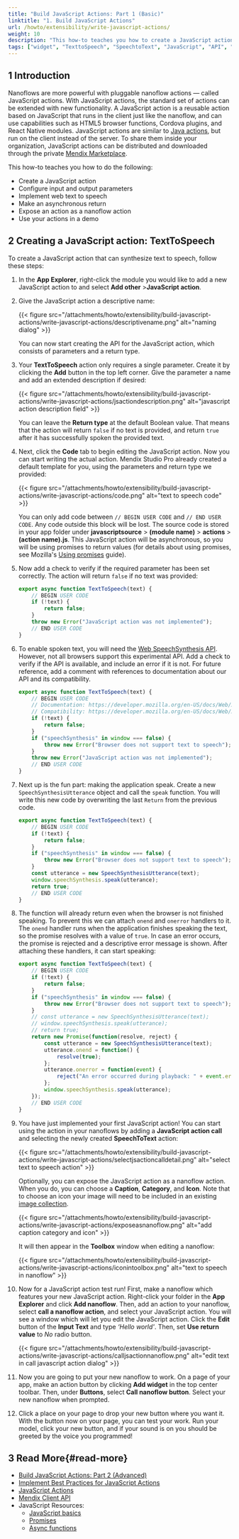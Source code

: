 ```yaml
---
title: "Build JavaScript Actions: Part 1 (Basic)"
linktitle: "1. Build JavaScript Actions"
url: /howto/extensibility/write-javascript-actions/
weight: 10
description: "This how-to teaches you how to create a JavaScript action."
tags: ["widget", "TexttoSpeech", "SpeechtoText", "JavaScript", "API", "JavaScript-API"]
---
```


## 1 Introduction

Nanoflows are more powerful with pluggable nanoflow actions — called JavaScript actions. With JavaScript actions, the standard set of actions can be extended with new functionality. A JavaScript action is a reusable action based on JavaScript that runs in the client just like the nanoflow, and can use capabilities such as HTML5 browser functions, Cordova plugins, and React Native modules. JavaScript actions are similar to [Java actions](/refguide/java-actions/), but run on the client instead of the server. To share them inside your organization, JavaScript actions can be distributed and downloaded through the private [Mendix Marketplace](https://marketplace.mendix.com/).

This how-to teaches you how to do the following:

* Create a JavaScript action
* Configure input and output parameters
* Implement web text to speech
* Make an asynchronous return
* Expose an action as a nanoflow action
* Use your actions in a demo

## 2 Creating a JavaScript action: TextToSpeech

To create a JavaScript action that can synthesize text to speech, follow these steps:

1. In the **App Explorer**, right-click the module you would like to add a new JavaScript action to and select **Add other** >**JavaScript action**.
2. Give the JavaScript action a descriptive name:

    {{< figure src="/attachments/howto/extensibility/build-javascript-actions/write-javascript-actions/descriptivename.png" alt="naming dialog" >}}

    You can now start creating the API for the JavaScript action, which consists of parameters and a return type.

3. Your **TextToSpeech** action only requires a single parameter. Create it by clicking the **Add** button in the top left corner. Give the parameter a name and add an extended description if desired:

    {{< figure src="/attachments/howto/extensibility/build-javascript-actions/write-javascript-actions/jsactiondescription.png" alt="javascript action description field" >}}

    You can leave the **Return type** at the default Boolean value. That means that the action will return `false` if no text is provided, and return `true` after it has successfully spoken the provided text.
  
4. Next, click the **Code** tab to begin editing the JavaScript action. Now you can start writing the actual action. Mendix Studio Pro already created a default template for you, using the parameters and return type we provided:

    {{< figure src="/attachments/howto/extensibility/build-javascript-actions/write-javascript-actions/code.png" alt="text to speech code" >}}

    You can only add code between `// BEGIN USER CODE` and `// END USER CODE`. Any code outside this block will be lost. The source code is stored in your app folder under **javascriptsource** > **(module name)** > **actions** > **(action name).js**. This JavaScript action will be asynchronous, so you will be using promises to return values (for details about using promises, see Mozilla's [Using promises](https://developer.mozilla.org/en-US/docs/Web/JavaScript/Guide/Using_promises) guide). 

5. Now add a check to verify if the required parameter has been set correctly. The action will return `false` if no text was provided:

    ```javascript
    export async function TextToSpeech(text) {
        // BEGIN USER CODE
        if (!text) {
            return false;
        }
        throw new Error("JavaScript action was not implemented");
        // END USER CODE
    }
    ```

6. To enable spoken text, you will need the [Web SpeechSynthesis API](https://developer.mozilla.org/en-US/docs/Web/API/SpeechSynthesis). However, not all browsers support this experimental API. Add a check to verify if the API is available, and include an error if it is not. For future reference, add a comment with references to documentation about our API and its compatibility.

    ```javascript
    export async function TextToSpeech(text) {
        // BEGIN USER CODE
        // Documentation: https://developer.mozilla.org/en-US/docs/Web/API/SpeechSynthesis
        // Compatibility: https://developer.mozilla.org/en-US/docs/Web/API/SpeechSynthesis#Browser_compatibility
        if (!text) {
            return false;
        }
        if ("speechSynthesis" in window === false) {
            throw new Error("Browser does not support text to speech");
        }
        throw new Error("JavaScript action was not implemented");
        // END USER CODE
    }
    ```

7. Next up is the fun part: making the application speak. Create a new `SpeechSynthesisUtterance` object and call the `speak` function. You will write this new code by overwriting the last `Return` from the previous code.

    ```javascript
    export async function TextToSpeech(text) {
        // BEGIN USER CODE
        if (!text) {
            return false;
        }
        if ("speechSynthesis" in window === false) {
            throw new Error("Browser does not support text to speech");
        }
        const utterance = new SpeechSynthesisUtterance(text);
        window.speechSynthesis.speak(utterance);
        return true;
        // END USER CODE
    }
    ```

8. The function will already return even when the browser is not finished speaking. To prevent this we can attach `onend` and `onerror` handlers to it. The `onend` handler runs when the application finishes speaking the text, so the promise resolves with a value of `true`. In case an error occurs, the promise is rejected and a descriptive error message is shown. After attaching these handlers, it can start speaking:

    ```javascript
    export async function TextToSpeech(text) {
        // BEGIN USER CODE
        if (!text) {
            return false;
        }
        if ("speechSynthesis" in window === false) {
            throw new Error("Browser does not support text to speech");
        }
        // const utterance = new SpeechSynthesisUtterance(text);
        // window.speechSynthesis.speak(utterance);
        // return true;
        return new Promise(function(resolve, reject) {
            const utterance = new SpeechSynthesisUtterance(text);
            utterance.onend = function() {
                resolve(true);
            };
            utterance.onerror = function(event) {
                reject("An error occurred during playback: " + event.error);
            };
            window.speechSynthesis.speak(utterance);
        });
        // END USER CODE
    }
    ```

9. You have just implemented your first JavaScript action! You can start using the action in your nanoflows by adding a **JavaScript action call** and selecting the newly created **SpeechToText** action: 

    {{< figure src="/attachments/howto/extensibility/build-javascript-actions/write-javascript-actions/selectjsactioncalldetail.png" alt="select text to speech action" >}}

    Optionally, you can expose the JavaScript action as a nanoflow action. When you do, you can choose a **Caption**, **Category**, and **Icon**. Note that to choose an icon your image will need to be included in an existing [image collection](/refguide/image-collection/). 

    {{< figure src="/attachments/howto/extensibility/build-javascript-actions/write-javascript-actions/exposeasnanoflow.png" alt="add caption category and icon" >}}

    It will then appear in the **Toolbox** window when editing a nanoflow: 

    {{< figure src="/attachments/howto/extensibility/build-javascript-actions/write-javascript-actions/iconintoolbox.png" alt="text to speech in nanoflow" >}}

10. Now for a JavaScript action test run! First, make a nanoflow which features your new JavaScript action. Right-click your folder in the **App Explorer** and click **Add nanoflow**. Then, add an action to your nanoflow, select **call a nanoflow action**, and select your JavaScript action. You will see a window which will let you edit the JavaScript action. Click the **Edit** button of the **Input Text** and type *‘Hello world'*. Then, set **Use return value** to *No* radio button.

    {{< figure src="/attachments/howto/extensibility/build-javascript-actions/write-javascript-actions/calljsactionnanoflow.png" alt="edit text in call javascript action dialog" >}}

11. Now you are going to put your new nanoflow to work. On a page of your app, make an action button by clicking **Add widget** in the top center toolbar. Then, under **Buttons**, select **Call nanoflow button**. Select your new nanoflow when prompted. 
12. Click a place on your page to drop your new button where you want it. With the button now on your page, you can test your work. Run your model, click your new button, and if your sound is on you should be greeted by the voice you programmed! 

## 3 Read More{#read-more}

* [Build JavaScript Actions: Part 2 (Advanced)](/howto/extensibility/write-javascript-github/)
* [Implement Best Practices for JavaScript Actions](/howto/extensibility/best-practices-javascript-actions/)
* [JavaScript Actions](/refguide/javascript-actions/)
* [Mendix Client API](/apidocs-mxsdk/apidocs/client-api/) 
* JavaScript Resources:
    * [JavaScript basics](https://developer.mozilla.org/en-US/docs/Learn/Getting_started_with_the_web/JavaScript_basics)
    * [Promises](https://developer.mozilla.org/en-US/docs/Web/JavaScript/Reference/Global_Objects/Promise)
    * [Async functions](https://developer.mozilla.org/en-US/docs/Learn/JavaScript/Asynchronous/Async_await)
